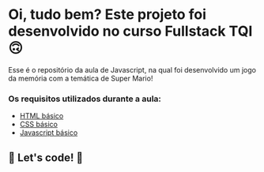 # Oi, tudo bem? Este projeto foi desenvolvido no curso Fullstack TQI 🙃

Esse é o repositório da aula de Javascript, na qual foi desenvolvido um jogo da memória com a temática de Super Mario! 

### Os requisitos utilizados durante a aula:

* [HTML básico](https://www.w3schools.com/html/)
* [CSS básico](https://developer.mozilla.org/pt-BR/docs/Web/CSS)
* [Javascript básico](https://developer.mozilla.org/pt-BR/docs/Web/JavaScript)
 


## 🚀 Let's code! 🚀
